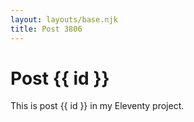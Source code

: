```yaml
---
layout: layouts/base.njk
title: Post 3806
---
```


# Post {{ id }}

This is post {{ id }} in my Eleventy project.
